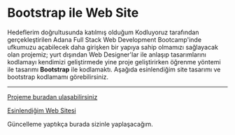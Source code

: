 # Bootstrap ile Web Site

Hedeflerim doğrultusunda katılmış olduğum Kodluyoruz tarafından gerçekleştirilen Adana Full Stack Web Development Bootcamp'inde ufkumuzu açabilecek daha girişken bir yapıya sahip olmamızı sağlayacak olan projemiz; yurt dışından Web Designer'lar ile anlaşıp tasarımlarını kodlamayı kendimizi geliştirmede yine proje geliştirirken öğrenme yöntemi ile tasarımı **Bootstrap** ile kodlamaktı. Aşağıda esinlendiğim site tasarımı ve bootstrap kodlamamı görebilirsiniz.

---

[Projeme buradan ulaşabilirsiniz](https://zen-mayer-c3f620.netlify.app/)

[Esinlendiğim Web Sitesi](https://sudeepgumaste.github.io/)

Güncelleme yaptıkça burada sizinle yaplaşacağım.
